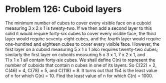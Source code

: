 # Problem 126: Cuboid layers
The minimum number of cubes to cover every visible face on a cuboid
measuring 3 x 2 x 1 is twenty-two. If we then add a second layer to this
solid it would require forty-six cubes to cover every visible face, the
third layer would require seventy-eight cubes, and the fourth layer
would require one-hundred and eighteen cubes to cover every visible
face. However, the first layer on a cuboid measuring 5 x 1 x 1 also
requires twenty-two cubes; similarly the first layer on cuboids
measuring 5 x 3 x 1, 7 x 2 x 1, and 11 x 1 x 1 all contain forty-six
cubes. We shall define C(n) to represent the number of cuboids that
contain n cubes in one of its layers. So C(22) = 2, C(46) = 4, C(78) =
5, and C(118) = 8. It turns out that 154 is the least value of n for
which C(n) = 10. Find the least value of n for which C(n) = 1000.
